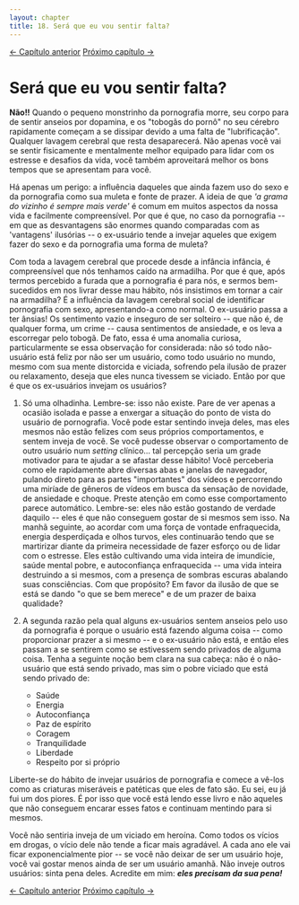 ```yaml
---
layout: chapter
title: 18. Será que eu vou sentir falta? 
---
```

<div class="pagination-selector">
<a href="17-um-habito-social.html" class="chapter-btn">&larr; Capítulo anterior</a>
<a href="19-sera-que-eu-posso-compartimentar.html" class="chapter-btn">Próximo capítulo &#8594;</a>
</div>

# Será que eu vou sentir falta?

**Não!!** Quando o pequeno monstrinho da pornografia morre, seu corpo para de sentir anseios por dopamina, e os "tobogãs do pornô" no seu cérebro rapidamente começam a se dissipar devido a uma falta de "lubrificação". Qualquer lavagem cerebral que resta desaparecerá. Não apenas você vai se sentir fisicamente e mentalmente melhor equipado para lidar com os estresse e desafios da vida, você também aproveitará melhor os bons tempos que se apresentam para você.

Há apenas um perigo: a influência daqueles que ainda fazem uso do sexo e da pornografia como sua muleta e fonte de prazer. A ideia de que *'a grama do vizinho é sempre mais verde'* é comum em muitos aspectos da nossa vida e facilmente compreensível. Por que é que, no caso da pornografia -- em que as desvantagens são enormes quando comparadas com as 'vantagens' ilusórias -- o ex-usuário tende a invejar aqueles que exigem fazer do sexo e da pornografia uma forma de muleta?

Com toda a lavagem cerebral que procede desde a infância infância, é compreensível que nós tenhamos caído na armadilha. Por que é que, após termos percebido a furada que a pornografia é para nós, e sermos bem-sucedidos em nos livrar desse mau hábito, nós insistimos em tornar a cair na armadilha? É a influência da lavagem cerebral social de identificar pornografia com sexo, apresentando-a como normal. O ex-usuário passa a ter ânsias! Os sentimento vazio e inseguro de ser solteiro -- que não é, de qualquer forma, um crime -- causa sentimentos de ansiedade, e os leva a escorregar pelo tobogã. De fato, essa é uma anomalia curiosa, particularmente se essa observação for considerada: não só todo não-usuário está feliz por não ser um usuário, como todo usuário no mundo, mesmo com sua mente distorcida e viciada, sofrendo pela ilusão de prazer ou relaxamento, deseja que eles nunca tivessem se viciado. Então por que é que os ex-usuários invejam os usuários?

1. Só uma olhadinha. Lembre-se: isso não existe. Pare de ver apenas a ocasião isolada e passe a enxergar a situação do ponto de vista do usuário de pornografia. Você pode estar sentindo inveja deles, mas eles mesmos não estão felizes com seus próprios comportamentos, e sentem inveja de você. Se você pudesse observar o comportamento de outro usuário num *setting* clínico... tal percepção seria um grade motivador para te ajudar a se afastar desse hábito! Você perceberia como ele rapidamente abre diversas abas e janelas de navegador, pulando direto para as partes "importantes" dos vídeos e percorrendo uma miríade de gêneros de vídeos em busca da sensação de novidade, de ansiedade e choque. Preste atenção em como esse comportamento parece automático. Lembre-se: eles não estão gostando de verdade daquilo -- eles é que não conseguem gostar de si mesmos sem isso. Na manhã seguinte, ao acordar com uma força de vontade enfraquecida, energia desperdiçada e olhos turvos, eles continuarão tendo que se martirizar diante da primeira necessidade de fazer esforço ou de lidar com o estresse. Eles estão cultivando uma vida inteira de imundície, saúde mental pobre, e autoconfiança enfraquecida -- uma vida inteira destruindo a si mesmos, com a presença de sombras escuras abalando suas consciências. Com que propósito?  Em favor da ilusão de que se está se dando "o que se bem merece" e de um prazer de baixa qualidade?

2. A segunda razão pela qual alguns ex-usuários sentem anseios pelo uso da pornografia é porque o usuário está fazendo alguma coisa -- como proporcionar prazer a si mesmo -- e o ex-usuário não está, e então eles passam a se sentirem como se estivessem sendo privados de alguma coisa. Tenha a seguinte noção bem clara na sua cabeça: não é o não-usuário que está sendo privado, mas sim o pobre viciado que está sendo privado de:

   - Saúde
   - Energia
   - Autoconfiança
   - Paz de espírito
   - Coragem
   - Tranquilidade
   - Liberdade
   - Respeito por si próprio

Liberte-se do hábito de invejar usuários de pornografia e comece a vê-los como as criaturas miseráveis e patéticas que eles de fato são. Eu sei, eu já fui um dos piores. É por isso que você está lendo esse livro e não aqueles que não conseguem encarar esses fatos e continuam mentindo para si mesmos.

Você não sentiria inveja de um viciado em heroína. Como todos os vícios em drogas, o vício dele não tende a ficar mais agradável. A cada ano ele vai ficar exponencialmente pior -- se você não deixar de ser um usuário hoje, você vai gostar menos ainda de ser um usuário amanhã. Não inveje outros usuários: sinta pena deles. Acredite em mim: ***eles precisam da sua pena!***

<div class="pagination-selector">
<a href="17-um-habito-social.html" class="chapter-btn">&larr; Capítulo anterior</a>
<a href="19-sera-que-eu-posso-compartimentar.html" class="chapter-btn">Próximo capítulo &#8594;</a>
</div>

